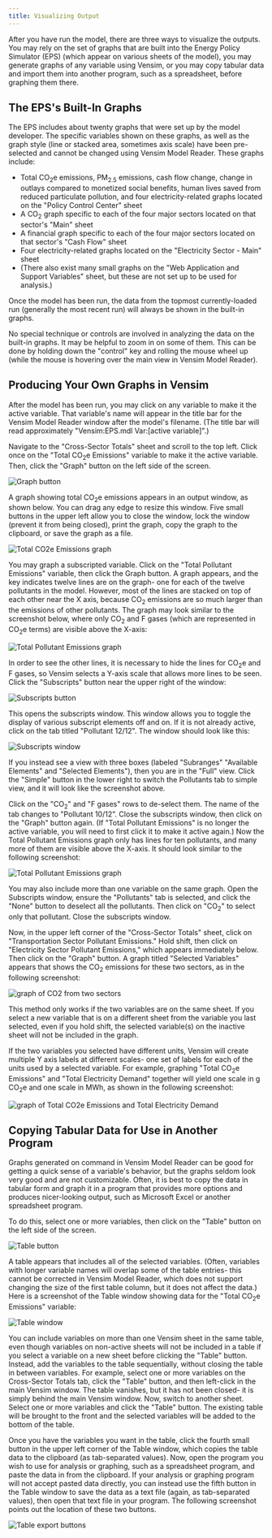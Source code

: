 ```yaml
---
title: Visualizing Output
---
```


After you have run the model, there are three ways to visualize the outputs.  You may rely on the set of graphs that are built into the Energy Policy Simulator (EPS) (which appear on various sheets of the model), you may generate graphs of any variable using Vensim, or you may copy tabular data and import them into another program, such as a spreadsheet, before graphing them there.

## The EPS's Built-In Graphs

The EPS includes about twenty graphs that were set up by the model developer.  The specific variables shown on these graphs, as well as the graph style (line or stacked area, sometimes axis scale) have been pre-selected and cannot be changed using Vensim Model Reader.  These graphs include:

* Total CO<sub>2</sub>e emissions, PM<sub>2.5</sub> emissions, cash flow change, change in outlays compared to monetized social benefits, human lives saved from reduced particulate pollution, and four electricity-related graphs located on the "Policy Control Center" sheet
* A CO<sub>2</sub> graph specific to each of the four major sectors located on that sector's "Main" sheet
* A financial graph specific to each of the four major sectors located on that sector's "Cash Flow" sheet
* Four electricity-related graphs located on the "Electricity Sector - Main" sheet
* (There also exist many small graphs on the "Web Application and Support Variables" sheet, but these are not set up to be used for analysis.)

Once the model has been run, the data from the topmost currently-loaded run (generally the most recent run) will always be shown in the built-in graphs.

No special technique or controls are involved in analyzing the data on the built-in graphs.  It may be helpful to zoom in on some of them.  This can be done by holding down the "control" key and rolling the mouse wheel up (while the mouse is hovering over the main view in Vensim Model Reader).

## Producing Your Own Graphs in Vensim

After the model has been run, you may click on any variable to make it the active variable.  That variable's name will appear in the title bar for the Vensim Model Reader window after the model's filename.  (The title bar will read approximately "Vensim:EPS.mdl Var:[active variable]".)

Navigate to the "Cross-Sector Totals" sheet and scroll to the top left.  Click once on the "Total CO<sub>2</sub>e Emissions" variable to make it the active variable.  Then, click the "Graph" button on the left side of the screen.

![Graph button](/img/visualizing-output-GraphButton.png)

A graph showing total CO<sub>2</sub>e emissions appears in an output window, as shown below.  You can drag any edge to resize this window.  Five small buttons in the upper left allow you to close the window, lock the window (prevent it from being closed), print the graph, copy the graph to the clipboard, or save the graph as a file.

![Total CO2e Emissions graph](/img/visualizing-output-CO2eGraph.png)

You may graph a subscripted variable.  Click on the "Total Pollutant Emissions" variable, then click the Graph button.  A graph appears, and the key indicates twelve lines are on the graph- one for each of the twelve pollutants in the model.  However, most of the lines are stacked on top of each other near the X axis, because CO<sub>2</sub> emissions are so much larger than the emissions of other pollutants.  The graph may look similar to the screenshot below, where only CO<sub>2</sub> and F gases (which are represented in CO<sub>2</sub>e terms) are visible above the X-axis:

![Total Pollutant Emissions graph](/img/visualizing-output-PollutantsGraph.png)

In order to see the other lines, it is necessary to hide the lines for CO<sub>2</sub>e and F gases, so Vensim selects a Y-axis scale that allows more lines to be seen.  Click the "Subscripts" button near the upper right of the window:

![Subscripts button](/img/visualizing-output-SubscriptsButton.png)

This opens the subscripts window.  This window allows you to toggle the display of various subscript elements off and on.  If it is not already active, click on the tab titled "Pollutant 12/12".  The window should look like this:

![Subscripts window](/img/visualizing-output-SubscriptsWindow.png)

If you instead see a view with three boxes (labeled "Subranges" "Available Elements" and "Selected Elements"), then you are in the "Full" view.  Click the "Simple" button in the lower right to switch the Pollutants tab to simple view, and it will look like the screenshot above.

Click on the "CO<sub>2</sub>" and "F gases" rows to de-select them.  The name of the tab changes to "Pollutant 10/12".  Close the subscripts window, then click on the "Graph" button again.  (If "Total Pollutant Emissions" is no longer the active variable, you will need to first click it to make it active again.)  Now the Total Pollutant Emissions graph only has lines for ten pollutants, and many more of them are visible above the X-axis.  It should look similar to the following screenshot:

![Total Pollutant Emissions graph](/img/visualizing-output-PollutantsGraph2.png)

You may also include more than one variable on the same graph.  Open the Subscripts window, ensure the "Pollutants" tab is selected, and click the "None" button to deselect all the pollutants.  Then click on "CO<sub>2</sub>" to select only that pollutant.  Close the subscripts window.

Now, in the upper left corner of the "Cross-Sector Totals" sheet, click on "Transportation Sector Pollutant Emissions."  Hold shift, then click on "Electricity Sector Pollutant Emissions," which appears immediately below.  Then click on the "Graph" button.  A graph titled "Selected Variables" appears that shows the CO<sub>2</sub> emissions for these two sectors, as in the following screenshot:

![graph of CO2 from two sectors](/img/visualizing-output-TwoSectorCO2.png)

This method only works if the two variables are on the same sheet.  If you select a new variable that is on a different sheet from the variable you last selected, even if you hold shift, the selected variable(s) on the inactive sheet will not be included in the graph.

If the two variables you selected have different units, Vensim will create multiple Y axis labels at different scales- one set of labels for each of the units used by a selected variable.  For example, graphing "Total CO<sub>2</sub>e Emissions" and "Total Electricity Demand" together will yield one scale in g CO<sub>2</sub>e and one scale in MWh, as shown in the following screenshot:

![graph of Total CO2e Emissions and Total Electricity Demand](/img/visualizing-output-DifferentUnits.png)

## Copying Tabular Data for Use in Another Program

Graphs generated on command in Vensim Model Reader can be good for getting a quick sense of a variable's behavior, but the graphs seldom look very good and are not customizable.  Often, it is best to copy the data in tabular form and graph it in a program that provides more options and produces nicer-looking output, such as Microsoft Excel or another spreadsheet program.

To do this, select one or more variables, then click on the "Table" button on the left side of the screen.

![Table button](/img/visualizing-output-TableButton.png)

A table appears that includes all of the selected variables.  (Often, variables with longer variable names will overlap some of the table entries- this cannot be corrected in Vensim Model Reader, which does not support changing the size of the first table column, but it does not affect the data.)  Here is a screenshot of the Table window showing data for the "Total CO<sub>2</sub>e Emissions" variable:

![Table window](/img/visualizing-output-TableWindow.png)

You can include variables on more than one Vensim sheet in the same table, even though variables on non-active sheets will not be included in a table if you select a variable on a new sheet before clicking the "Table" button.  Instead, add the variables to the table sequentially, without closing the table in between variables.  For example, select one or more variables on the Cross-Sector Totals tab, click the "Table" button, and then left-click in the main Vensim window.  The table vanishes, but it has not been closed- it is simply behind the main Vensim window.  Now, switch to another sheet.  Select one or more variables and click the "Table" button.  The existing table will be brought to the front and the selected variables will be added to the bottom of the table.

Once you have the variables you want in the table, click the fourth small button in the upper left corner of the Table window, which copies the table data to the clipboard (as tab-separated values).  Now, open the program you wish to use for analysis or graphing, such as a spreadsheet program, and paste the data in from the clipboard.  If your analysis or graphing program will not accept pasted data directly, you can instead use the fifth button in the Table window to save the data as a text file (again, as tab-separated values), then open that text file in your program.  The following screenshot points out the location of these two buttons.

![Table export buttons](/img/visualizing-output-TableExportButtons.png)
